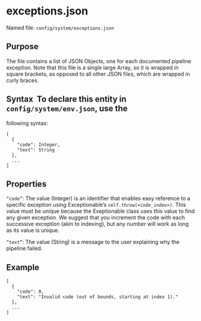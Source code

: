 # exceptions.json

Named file: `config/system/exceptions.json`

## Purpose
The file contains a list of JSON Objects, one for each
  documented pipeline exception. Note that this file is a single large
  Array, so it is wrapped in square brackets, as opposed to all other
  JSON files, which are wrapped in curly braces.

## Syntax  To declare this entity in `config/system/env.json`, use the
  following syntax:
  ```
  [
    {
      "code": Integer,
      "text": String
    },
    ...
  ]
  ```
## Properties

  `“code”`: The value (Integer) is an identifier that enables easy reference
  to a specific exception using Exceptionable’s
  `self.throw(<code_index>)`. This value must be unique because the
  Exeptionable class uses this value to find any given exception. We
  suggest that you increment the code with each successive exception (akin
  to indexing), but any number will work as long as its value is unique.

  `“text”`: The value (String) is a message to the user explaining why the
  pipeline failed.

## Example
  ```
  [
    {
      "code": 0,
      "text": "Invalid code (out of bounds, starting at index 1)."
    },
    ...
  ]
  ```
